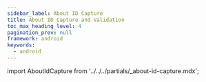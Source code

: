 ```yaml
---
sidebar_label: About ID Capture
title: About ID Capture and Validation
toc_max_heading_level: 4
pagination_prev: null
framework: android
keywords:
  - android
---
```


import AboutIdCapture from '../../../partials/_about-id-capture.mdx';

<AboutIdCapture/>